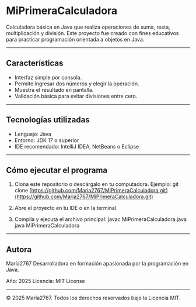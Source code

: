 # MiPrimeraCalculadora

Calculadora básica en Java que realiza operaciones de suma, resta, multiplicación y división.
Este proyecto fue creado con fines educativos para practicar programación orientada a objetos en Java.

---

## Características

* Interfaz simple por consola.
* Permite ingresar dos números y elegir la operación.
* Muestra el resultado en pantalla.
* Validación básica para evitar divisiones entre cero.

---

## Tecnologías utilizadas

* Lenguaje: Java
* Entorno: JDK 17 o superior
* IDE recomendado: IntelliJ IDEA, NetBeans o Eclipse

---

## Cómo ejecutar el programa

1. Clona este repositorio o descárgalo en tu computadora.
   Ejemplo:
   git clone [https://github.com/Maria2767/MiPrimeraCalculadora.git](https://github.com/Maria2767/MiPrimeraCalculadora.git)

2. Abre el proyecto en tu IDE o en la terminal.

3. Compila y ejecuta el archivo principal:
   javac MiPrimeraCalculadora.java
   java MiPrimeraCalculadora

---

## Autora

María2767
Desarrolladora en formación apasionada por la programación en Java.

Año: 2025
Licencia: MIT License

---

© 2025 María2767. Todos los derechos reservados bajo la Licencia MIT.
